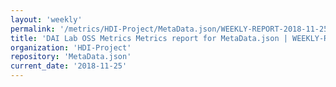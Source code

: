 ```yaml
---
layout: 'weekly'
permalink: '/metrics/HDI-Project/MetaData.json/WEEKLY-REPORT-2018-11-25'
title: 'DAI Lab OSS Metrics Metrics report for MetaData.json | WEEKLY-REPORT-2018-11-25'
organization: 'HDI-Project'
repository: 'MetaData.json'
current_date: '2018-11-25'
---
```

